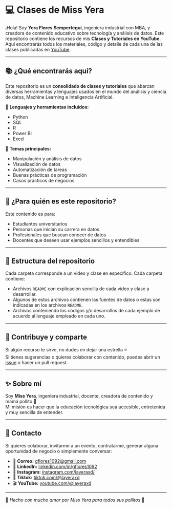 # 💻 Clases de Miss Yera

¡Hola! Soy **Yera Flores Sempertegui**, ingeniera industrial con MBA, y creadora de contenido educativo sobre tecnología y análisis de datos. Este repositorio contiene los recursos de mis **Clases y Tutoriales en YouTube**. Aquí encontrarás todos los materiales, código y detalle de cada una de las clases publicadas en [YouTube](https://www.youtube.com/@layeraxd/playlists).

---

## 📚 ¿Qué encontrarás aquí?

Este repositorio es un **consolidado de clases y tutoriales** que abarcan diversas herramientas y lenguajes usados en el mundo del análisis y ciencia de datos, Machine Learning e Inteligencia Artificial.

🔸 **Lenguajes y herramientas incluidos:**

- Python
- SQL
- R
- Power BI
- Excel

🔸 **Temas principales:**

- Manipulación y análisis de datos
- Visualización de datos
- Automatización de tareas
- Buenas prácticas de programación
- Casos prácticos de negocios

---

## 🧠 ¿Para quién es este repositorio?

Este contenido es para:

- Estudiantes universitarios
- Personas que inician su carrera en datos
- Profesionales que buscan conocer de datos
- Docentes que deseen usar ejemplos sencillos y entendibles

---

## 📁 Estructura del repositorio

Cada carpeta corresponde a un video y clase en específico.
Cada carpeta contiene:
- Archivos `README` con explicación sencilla de cada video y clase a desarrollar.
- Algunos de estos archivos contienen las fuentes de datos o estas son indicadas en los archivos `README`.
- Archivos conteniendo los códigos y/o desarrollos de cada ejemplo de acuerdo al lenguaje empleado en cada uno.

---

## 🫶 Contribuye y comparte

Si algún recurso te sirve, no dudes en dejar una estrella ⭐  
Si tienes sugerencias o quieres colaborar con contenido, puedes abrir un [issue](https://github.com/gflores1092/ClasesMissYera/issues) o hacer un pull request.

---

## ✨ Sobre mí

Soy **Miss Yera**, ingeniera industrial, docente, creadora de contenido y mamá pollito 🐣  
Mi misión es hacer que la educación tecnológica sea accesible, entretenida y muy sencilla de entender.

---

## 📝 Contacto

Si quieres colaborar, invitarme a un evento, contratarme, generar alguna oportunidad de negocio o simplemente conversar:

- 💌 **Correo:** gflores1092@gmail.com  
- 💼 **LinkedIn:** [linkedin.com/in/gflores1092](https://www.linkedin.com/in/gflores1092/)
- 💼 **Instagram:** [instagram.com/layeraxd/](https://www.instagram.com/layeraxd/)
- 💼 **Tiktok:** [tiktok.com/@layeraxd](https://www.tiktok.com/@layeraxd)
- 🎬 **YouTube:** [youtube.com/@layeraxd](https://www.youtube.com/@layeraxd)

---

🩷 *Hecho con mucho amor por Miss Yera para todos sus pollitos* 🐣  
